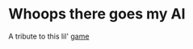 # Whoops there goes my AI

A tribute to this lil' [game](https://play.google.com/store/apps/details?id=com.NoMossStudios.WhoopsThereGoesMyOrange&hl=en)